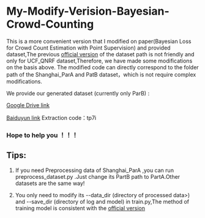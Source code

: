 # My-Modify-Verision-Bayesian-Crowd-Counting
This is a more convenient version that I modified on paper(Bayesian Loss for Crowd Count Estimation with Point Supervision) and provided dataset,The previous [official version](https://github.com/ZhihengCV/Bayesian-Crowd-Counting) of the dataset path is not friendly and only for UCF_QNRF dataset,Therefore, we have made some modifications on the basis above. The modified code can directly correspond to the folder path of the Shanghai_ParA and PatB dataset，which is not require complex modifications.

We provide our generated dataset (currently only ParB) :


[Google Drive link](https://drive.google.com/file/d/1AHFqsq_T8WXj1uFiOB46jCWOCKLMZUHx/view?usp=sharing)


[Baiduyun link](https://pan.baidu.com/s/1LnBT0gm8bX9JjTee9JaM3A)  Extraction code：tp7i


### Hope to help you ！！！
## Tips:

1. If you need Preprocessing data of Shanghai_ParA ,you can run preprocess_dataset.py .Just change its PartB path to PartA.Other datasets are the same way!

2. You only need to modify its --data_dir (directory of processed data>) and --save_dir (directory of log and model) in train.py,The method of training model is consistent with the [official version](https://github.com/ZhihengCV/Bayesian-Crowd-Counting)

